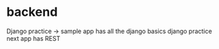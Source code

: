 # backend
Django practice -> sample app has all the django basics
django practice next app has REST

